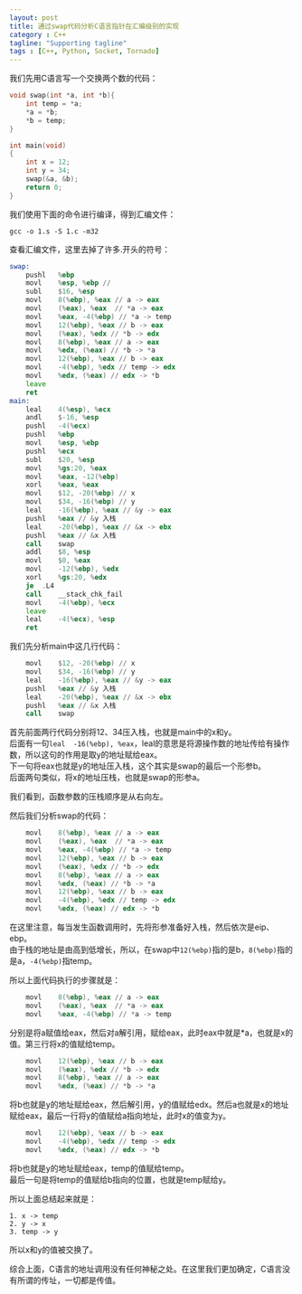 ```yaml
---
layout: post
title: 通过swap代码分析C语言指针在汇编级别的实现
category : C++
tagline: "Supporting tagline"
tags : [C++, Python, Socket, Tornado]
---
```

我们先用C语言写一个交换两个数的代码：

```C
void swap(int *a, int *b){
    int temp = *a;
    *a = *b;
    *b = temp;
}

int main(void)
{
    int x = 12;
    int y = 34;
    swap(&a, &b);
    return 0;
}
```

我们使用下面的命令进行编译，得到汇编文件：

	gcc -o 1.s -S 1.c -m32
	
查看汇编文件，这里去掉了许多.开头的符号：

```asm
swap:
	pushl	%ebp
	movl	%esp, %ebp //
	subl	$16, %esp
	movl	8(%ebp), %eax // a -> eax
	movl	(%eax), %eax  // *a -> eax
	movl	%eax, -4(%ebp) // *a -> temp
	movl	12(%ebp), %eax // b -> eax
	movl	(%eax), %edx // *b -> edx
	movl	8(%ebp), %eax // a -> eax
	movl	%edx, (%eax) // *b -> *a
	movl	12(%ebp), %eax // b -> eax
	movl	-4(%ebp), %edx // temp -> edx
	movl	%edx, (%eax) // edx -> *b
	leave
	ret
main:
	leal	4(%esp), %ecx
	andl	$-16, %esp
	pushl	-4(%ecx)
	pushl	%ebp
	movl	%esp, %ebp
	pushl	%ecx
	subl	$20, %esp
	movl	%gs:20, %eax
	movl	%eax, -12(%ebp)
	xorl	%eax, %eax
	movl	$12, -20(%ebp) // x
	movl	$34, -16(%ebp) // y
	leal	-16(%ebp), %eax // &y -> eax
	pushl	%eax // &y 入栈
	leal	-20(%ebp), %eax // &x -> ebx
	pushl	%eax // &x 入栈
	call	swap
	addl	$8, %esp
	movl	$0, %eax
	movl	-12(%ebp), %edx
	xorl	%gs:20, %edx
	je	.L4
	call	__stack_chk_fail
	movl	-4(%ebp), %ecx
	leave
	leal	-4(%ecx), %esp
	ret
```

我们先分析main中这几行代码：

```asm
	movl	$12, -20(%ebp) // x
	movl	$34, -16(%ebp) // y
	leal	-16(%ebp), %eax // &y -> eax
	pushl	%eax // &y 入栈
	leal	-20(%ebp), %eax // &x -> ebx
	pushl	%eax // &x 入栈
	call	swap
```

首先前面两行代码分别将12、34压入栈，也就是main中的x和y。  
后面有一句`leal	-16(%ebp), %eax`，leal的意思是将源操作数的地址传给有操作数，所以这句的作用是取y的地址赋给eax。  
下一句将eax也就是y的地址压入栈，这个其实是swap的最后一个形参b。  
后面两句类似，将x的地址压栈，也就是swap的形参a。  

我们看到，函数参数的压栈顺序是从右向左。

然后我们分析swap的代码：

```asm
	movl	8(%ebp), %eax // a -> eax
	movl	(%eax), %eax  // *a -> eax
	movl	%eax, -4(%ebp) // *a -> temp
	movl	12(%ebp), %eax // b -> eax
	movl	(%eax), %edx // *b -> edx
	movl	8(%ebp), %eax // a -> eax
	movl	%edx, (%eax) // *b -> *a
	movl	12(%ebp), %eax // b -> eax
	movl	-4(%ebp), %edx // temp -> edx
	movl	%edx, (%eax) // edx -> *b
```

在这里注意，每当发生函数调用时，先将形参准备好入栈，然后依次是eip、ebp。  
由于栈的地址是由高到低增长，所以，在swap中`12(%ebp)`指的是b，`8(%ebp)`指的是a，`-4(%ebp)`指temp。

所以上面代码执行的步骤就是：

```asm
	movl	8(%ebp), %eax // a -> eax
	movl	(%eax), %eax  // *a -> eax
	movl	%eax, -4(%ebp) // *a -> temp
```

分别是将a赋值给eax，然后对a解引用，赋给eax，此时eax中就是*a，也就是x的值。第三行将x的值赋给temp。

```asm
	movl	12(%ebp), %eax // b -> eax
	movl	(%eax), %edx // *b -> edx
	movl	8(%ebp), %eax // a -> eax
	movl	%edx, (%eax) // *b -> *a
```
将b也就是y的地址赋给eax，然后解引用，y的值赋给edx。然后a也就是x的地址赋给eax，最后一行将y的值赋给a指向地址，此时x的值变为y。

```asm
	movl	12(%ebp), %eax // b -> eax
	movl	-4(%ebp), %edx // temp -> edx
	movl	%edx, (%eax) // edx -> *b
```

将b也就是y的地址赋给eax，temp的值赋给temp。  
最后一句是将temp的值赋给b指向的位置，也就是temp赋给y。

所以上面总结起来就是：

	1. x -> temp
	2. y -> x
	3. temp -> y
	
所以x和y的值被交换了。


综合上面，C语言的地址调用没有任何神秘之处。在这里我们更加确定，C语言没有所谓的传址，一切都是传值。
			